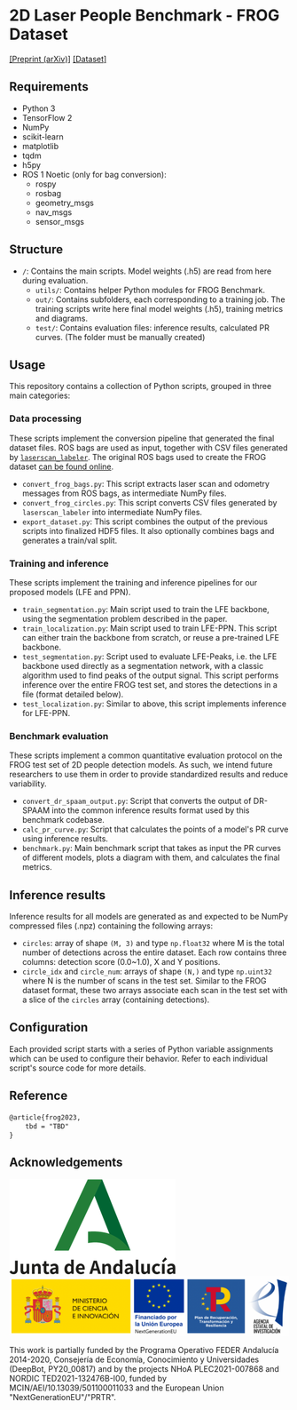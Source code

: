 # 2D Laser People Benchmark - FROG Dataset

[[Preprint (arXiv)]](http://whatever.org) [[Dataset]](https://robotics.upo.es/datasets/frog/laser2d_people/)

## Requirements

- Python 3
- TensorFlow 2
- NumPy
- scikit-learn
- matplotlib
- tqdm
- h5py
- ROS 1 Noetic (only for bag conversion):
	- rospy
	- rosbag
	- geometry_msgs
	- nav_msgs
	- sensor_msgs

## Structure

- `/`: Contains the main scripts. Model weights (.h5) are read from here during evaluation.
	- `utils/`: Contains helper Python modules for FROG Benchmark.
	- `out/`: Contains subfolders, each corresponding to a training job. The training scripts write here final model weights (.h5), training metrics and diagrams.
	- `test/`: Contains evaluation files: inference results, calculated PR curves. (The folder must be manually created)

## Usage

This repository contains a collection of Python scripts, grouped in three main categories:

### Data processing

These scripts implement the conversion pipeline that generated the final dataset files. ROS bags are used as input, together with CSV files generated by [`laserscan_labeler`](https://github.com/robotics-upo/laserscan_labeler). The original ROS bags used to create the FROG dataset [can be found online](https://robotics.upo.es/datasets/frog/upo/).

- `convert_frog_bags.py`: This script extracts laser scan and odometry messages from ROS bags, as intermediate NumPy files.
- `convert_frog_circles.py`: This script converts CSV files generated by `laserscan_labeler` into intermediate NumPy files.
- `export_dataset.py`: This script combines the output of the previous scripts into finalized HDF5 files. It also optionally combines bags and generates a train/val split.

### Training and inference

These scripts implement the training and inference pipelines for our proposed models (LFE and PPN).

- `train_segmentation.py`: Main script used to train the LFE backbone, using the segmentation problem described in the paper.
- `train_localization.py`: Main script used to train LFE-PPN. This script can either train the backbone from scratch, or reuse a pre-trained LFE backbone.
- `test_segmentation.py`: Script used to evaluate LFE-Peaks, i.e. the LFE backbone used directly as a segmentation network, with a classic algorithm used to find peaks of the output signal. This script performs inference over the entire FROG test set, and stores the detections in a file (format detailed below).
- `test_localization.py`: Similar to above, this script implements inference for LFE-PPN.

### Benchmark evaluation

These scripts implement a common quantitative evaluation protocol on the FROG test set of 2D people detection models. As such, we intend future researchers to use them in order to provide standardized results and reduce variability.

- `convert_dr_spaam_output.py`: Script that converts the output of DR-SPAAM into the common inference results format used by this benchmark codebase.
- `calc_pr_curve.py`: Script that calculates the points of a model's PR curve using inference results.
- `benchmark.py`: Main benchmark script that takes as input the PR curves of different models, plots a diagram with them, and calculates the final metrics.

## Inference results

Inference results for all models are generated as and expected to be NumPy compressed files (.npz) containing the following arrays:

- `circles`: array of shape `(M, 3)` and type `np.float32` where M is the total number of detections across the entire dataset. Each row contains three columns: detection score (0.0~1.0), X and Y positions.
- `circle_idx` and `circle_num`: arrays of shape `(N,)` and type `np.uint32` where N is the number of scans in the test set. Similar to the FROG dataset format, these two arrays associate each scan in the test set with a slice of the `circles` array (containing detections).

## Configuration

Each provided script starts with a series of Python variable assignments which can be used to configure their behavior. Refer to each individual script's source code for more details.

## Reference

```
@article{frog2023,
	tbd = "TBD"
}
```

## Acknowledgements

![](logos/junta-and.png) ![](logos/minci.png)

This work is partially funded by the Programa Operativo FEDER Andalucía 2014-2020,
Consejería de Economía, Conocimiento y Universidades (DeepBot, PY20_00817) and by
the projects NHoA PLEC2021-007868 and NORDIC TED2021-132476B-I00,
funded by MCIN/AEI/10.13039/501100011033 and the European Union
"NextGenerationEU"/"PRTR".
